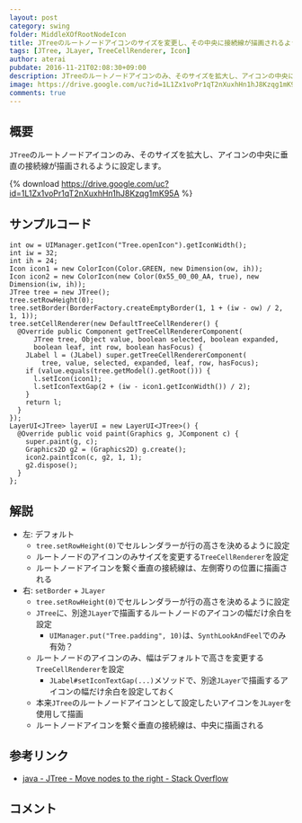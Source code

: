 ```yaml
---
layout: post
category: swing
folder: MiddleXOfRootNodeIcon
title: JTreeのルートノードアイコンのサイズを変更し、その中央に接続線が描画されるように設定する
tags: [JTree, JLayer, TreeCellRenderer, Icon]
author: aterai
pubdate: 2016-11-21T02:08:30+09:00
description: JTreeのルートノードアイコンのみ、そのサイズを拡大し、アイコンの中央に垂直の接続線が描画されるように設定します。
image: https://drive.google.com/uc?id=1L1Zx1voPr1qT2nXuxhHn1hJ8Kzqg1mK95A
comments: true
---
```

## 概要
`JTree`のルートノードアイコンのみ、そのサイズを拡大し、アイコンの中央に垂直の接続線が描画されるように設定します。

{% download https://drive.google.com/uc?id=1L1Zx1voPr1qT2nXuxhHn1hJ8Kzqg1mK95A %}

## サンプルコード
<pre class="prettyprint"><code>int ow = UIManager.getIcon("Tree.openIcon").getIconWidth();
int iw = 32;
int ih = 24;
Icon icon1 = new ColorIcon(Color.GREEN, new Dimension(ow, ih));
Icon icon2 = new ColorIcon(new Color(0x55_00_00_AA, true), new Dimension(iw, ih));
JTree tree = new JTree();
tree.setRowHeight(0);
tree.setBorder(BorderFactory.createEmptyBorder(1, 1 + (iw - ow) / 2, 1, 1));
tree.setCellRenderer(new DefaultTreeCellRenderer() {
  @Override public Component getTreeCellRendererComponent(
      JTree tree, Object value, boolean selected, boolean expanded,
      boolean leaf, int row, boolean hasFocus) {
    JLabel l = (JLabel) super.getTreeCellRendererComponent(
        tree, value, selected, expanded, leaf, row, hasFocus);
    if (value.equals(tree.getModel().getRoot())) {
      l.setIcon(icon1);
      l.setIconTextGap(2 + (iw - icon1.getIconWidth()) / 2);
    }
    return l;
  }
});
LayerUI&lt;JTree&gt; layerUI = new LayerUI&lt;JTree&gt;() {
  @Override public void paint(Graphics g, JComponent c) {
    super.paint(g, c);
    Graphics2D g2 = (Graphics2D) g.create();
    icon2.paintIcon(c, g2, 1, 1);
    g2.dispose();
  }
};
</code></pre>

## 解説
- 左: デフォルト
    - `tree.setRowHeight(0)`でセルレンダラーが行の高さを決めるように設定
    - ルートノードのアイコンのみサイズを変更する`TreeCellRenderer`を設定
    - ルートノードアイコンを繋ぐ垂直の接続線は、左側寄りの位置に描画される
- 右: `setBorder` + `JLayer`
    - `tree.setRowHeight(0)`でセルレンダラーが行の高さを決めるように設定
    - `JTree`に、別途`JLayer`で描画するルートノードのアイコンの幅だけ余白を設定
        - `UIManager.put("Tree.padding", 10)`は、`SynthLookAndFeel`でのみ有効？
    - ルートノードのアイコンのみ、幅はデフォルトで高さを変更する`TreeCellRenderer`を設定
        - `JLabel#setIconTextGap(...)`メソッドで、別途`JLayer`で描画するアイコンの幅だけ余白を設定しておく
    - 本来`JTree`のルートノードアイコンとして設定したいアイコンを`JLayer`を使用して描画
    - ルートノードアイコンを繋ぐ垂直の接続線は、中央に描画される

<!-- dummy comment line for breaking list -->

## 参考リンク
- [java - JTree - Move nodes to the right - Stack Overflow](https://stackoverflow.com/questions/40544376/jtree-move-nodes-to-the-right)

<!-- dummy comment line for breaking list -->

## コメント
